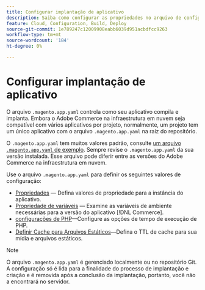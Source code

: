```yaml
---
title: Configurar implantação de aplicativo
description: Saiba como configurar as propriedades no arquivo de configuração do aplicativo que controlam a maneira como o aplicativo  [!DNL Commerce]  é compilado e implantado no ambiente de Nuvem.
feature: Cloud, Configuration, Build, Deploy
source-git-commit: 1e789247c12009908eabb6039d951acbdfcc9263
workflow-type: tm+mt
source-wordcount: '184'
ht-degree: 0%

---
```


# Configurar implantação de aplicativo

O arquivo `.magento.app.yaml` controla como seu aplicativo compila e implanta. Embora o Adobe Commerce na infraestrutura em nuvem seja compatível com vários aplicativos por projeto, normalmente, um projeto tem um único aplicativo com o arquivo `.magento.app.yaml` na raiz do repositório.

O `.magento.app.yaml` tem muitos valores padrão, consulte [um arquivo `.magento.app.yaml` de exemplo](https://github.com/magento/magento-cloud/blob/master/.magento.app.yaml). Sempre revise o `.magento.app.yaml` da sua versão instalada. Esse arquivo pode diferir entre as versões do Adobe Commerce na infraestrutura em nuvem.

Use o arquivo `.magento.app.yaml` para definir os seguintes valores de configuração:

- [Propriedades](properties.md) — Defina valores de propriedade para a instância do aplicativo.
- [Propriedade de variáveis](variables-property.md) — Examine as variáveis de ambiente necessárias para a versão do aplicativo [!DNL Commerce].
- [configurações de PHP](php-settings.md)—Configure as opções de tempo de execução de PHP.
- [Definir Cache para Arquivos Estáticos](set-cache.md)—Defina o TTL de cache para sua mídia e arquivos estáticos.

>[!NOTE]
>
>O arquivo `.magento.app.yaml` é gerenciado localmente ou no repositório Git. A configuração só é lida para a finalidade do processo de implantação e criação e é removida após a conclusão da implantação, portanto, você não a encontrará no servidor.
